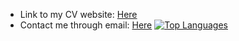* Link to my CV website: [Here](https://angelordonezretamar.github.io/)
* Contact me through email: [Here](mailto:angel.ordonez.nj@gmail.com?subject=[GitHub])
[![Top Languages](https://github-readme-stats.vercel.app/api/top-langs/?username=angelordonezretamar)](https://github.com/anuraghazra/github-readme-stats)
